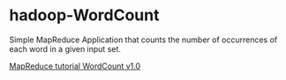 # hadoop-WordCount
Simple MapReduce Application that counts the number of occurrences of each word in a given input set.

[MapReduce tutorial WordCount v1.0](https://hadoop.apache.org/docs/current/hadoop-mapreduce-client/hadoop-mapreduce-client-core/MapReduceTutorial.html#Example:_WordCount_v1.0)
